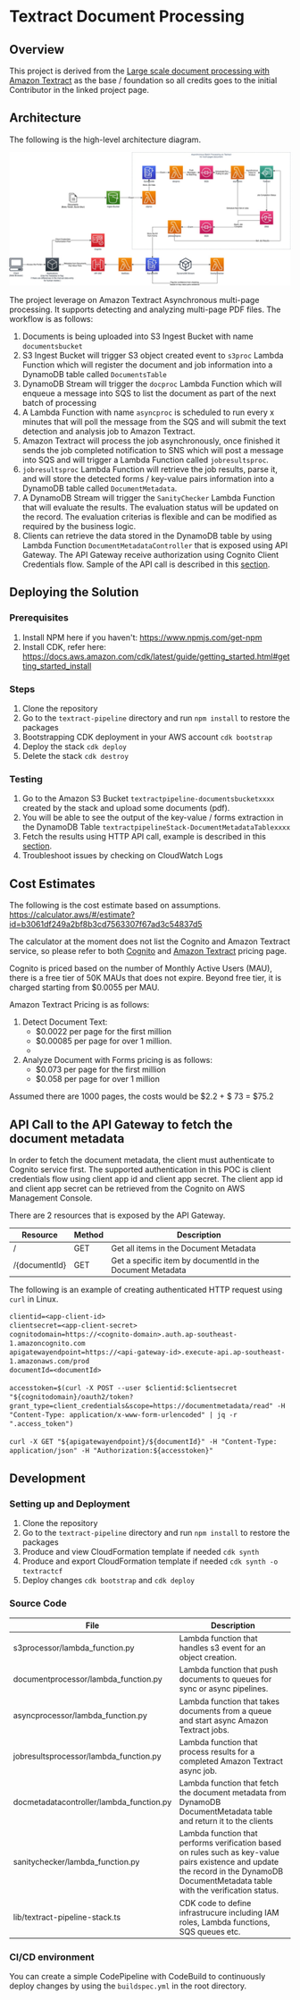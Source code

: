 # Textract Document Processing

## Overview
This project is derived from the [Large scale document processing with Amazon Textract](https://github.com/aws-samples/amazon-textract-serverless-large-scale-document-processing) as the base / foundation so all credits goes to the initial Contributor in the linked project page.

## Architecture
The following is the high-level architecture diagram.

![Diagram](diagram.jpg)

The project leverage on Amazon Textract Asynchronous multi-page processing. It supports detecting and analyzing multi-page PDF files. The workflow is as follows:
1. Documents is being uploaded into S3 Ingest Bucket with name `documentsbucket`
2. S3 Ingest Bucket will trigger S3 object created event to `s3proc` Lambda Function which will register the document and job information into a DynamoDB table called `DocumentsTable`
3. DynamoDB Stream will trigger the `docproc` Lambda Function which will enqueue a message into SQS to list the document as part of the next batch of processing
4. A Lambda Function with name `asyncproc` is scheduled to run every x minutes that will poll the message from the SQS and will submit the text detection and analysis job to Amazon Textract.
5. Amazon Textract will process the job asynchronously, once finished it sends the job completed notification to SNS which will post a message into SQS and will trigger a Lambda Function called `jobresultsproc`.
6. `jobresultsproc` Lambda Function will retrieve the job results, parse it, and will store the detected forms / key-value pairs information into a DynamoDB table called `DocumentMetadata`.
7. A DynamoDB Stream will trigger the `SanityChecker` Lambda Function that will evaluate the results. The evaluation status will be updated on the record. The evaluation criterias is flexible and can be modified as required by the business logic.
8. Clients can retrieve the data stored in the DynamoDB table by using Lambda Function `DocumentMetadataController` that is exposed using API Gateway. The API Gateway receive authorization using Cognito Client Credentials flow. Sample of the API call is described in this [section](#api-call-to-the-api-gateway-to-fetch-the-document-metadata).

## Deploying the Solution

### Prerequisites
1. Install NPM here if you haven't: https://www.npmjs.com/get-npm
2. Install CDK, refer here: https://docs.aws.amazon.com/cdk/latest/guide/getting_started.html#getting_started_install

### Steps
1. Clone the repository
2. Go to the `textract-pipeline` directory and run `npm install` to restore the packages
3. Bootstrapping CDK deployment in your AWS account `cdk bootstrap`
4. Deploy the stack `cdk deploy`
5. Delete the stack `cdk destroy`

### Testing
1. Go to the Amazon S3 Bucket `textractpipeline-documentsbucketxxxx` created by the stack and upload some documents (pdf).
2. You will be able to see the output of the key-value / forms extraction in the DynamoDB Table `textractpipelineStack-DocumentMetadataTablexxxx`
3. Fetch the results using HTTP API call, example is described in this [section](#api-call-to-the-api-gateway-to-fetch-the-document-metadata).
4. Troubleshoot issues by checking on CloudWatch Logs

## Cost Estimates
The following is the cost estimate based on assumptions.
https://calculator.aws/#/estimate?id=b3061df249a2bf8b3cd7563307f67ad3c54837d5

The calculator at the moment does not list the Cognito and Amazon Textract service, so please refer to both [Cognito](https://aws.amazon.com/cognito/pricing/) and [Amazon Textract](https://aws.amazon.com/textract/pricing/) pricing page.

Cognito is priced based on the number of Monthly Active Users (MAU), there is a free tier of 50K MAUs that does not expire. Beyond free tier, it is charged starting from $0.0055 per MAU.

Amazon Textract Pricing is as follows:
1. Detect Document Text: 
    - $0.0022 per page for the first million
    - $0.00085 per page for over 1 million.
    - 
2. Analyze Document with Forms pricing is as follows:
    - $0.073 per page for the first million
    - $0.058 per page for over 1 million

Assumed there are 1000 pages, the costs would be $2.2 + $ 73 = $75.2

## API Call to the API Gateway to fetch the document metadata
In order to fetch the document metadata, the client must authenticate to Cognito service first.
The supported authentication in this POC is client credentials flow using client app id and client app secret. The client app id and client app secret can be retrieved from the Cognito on AWS Management Console.

There are 2 resources that is exposed by the API Gateway.

| Resource | Method | Description |
| ---- | ---- | ---- |
| / | GET | Get all items in the Document Metadata |
| /{documentId} | GET | Get a specific item by documentId in the Document Metadata |

The following is an example of creating authenticated HTTP request using `curl` in Linux.

````
clientid=<app-client-id>
clientsecret=<app-client-secret>
cognitodomain=https://<cognito-domain>.auth.ap-southeast-1.amazoncognito.com
apigatewayendpoint=https://<api-gateway-id>.execute-api.ap-southeast-1.amazonaws.com/prod
documentId=<documentId>

accesstoken=$(curl -X POST --user $clientid:$clientsecret "${cognitodomain}/oauth2/token?grant_type=client_credentials&scope=https://documentmetadata/read" -H "Content-Type: application/x-www-form-urlencoded" | jq -r ".access_token")

curl -X GET "${apigatewayendpoint}/${documentId}" -H "Content-Type: application/json" -H "Authorization:${accesstoken}"
````

## Development
### Setting up and Deployment
1. Clone the repository
2. Go to the `textract-pipeline` directory and run `npm install` to restore the packages
3. Produce and view CloudFormation template if needed `cdk synth`
4. Produce and export CloudFormation template if needed `cdk synth -o textractcf`
5. Deploy changes `cdk bootstrap` and `cdk deploy`

### Source Code
| File | Description |
| ---- | ---- |
| s3processor/lambda_function.py | Lambda function that handles s3 event for an object creation. |
| documentprocessor/lambda_function.py | Lambda function that push documents to queues for sync or async pipelines. |
| asyncprocessor/lambda_function.py | Lambda function that takes documents from a queue and start async Amazon Textract jobs. |
| jobresultsprocessor/lambda_function.py | Lambda function that process results for a completed Amazon Textract async job. |
| docmetadatacontroller/lambda_function.py | Lambda function that fetch the document metadata from DynamoDB DocumentMetadata table and return it to the clients |
| sanitychecker/lambda_function.py | Lambda function that performs verification based on rules such as key-value pairs existence and update the record in the DynamoDB DocumentMetadata table with the verification status. |
| lib/textract-pipeline-stack.ts | CDK code to define infrastrucure including IAM roles, Lambda functions, SQS queues etc. |

### CI/CD environment
You can create a simple CodePipeline with CodeBuild to continuously deploy changes by using the `buildspec.yml` in the root directory.